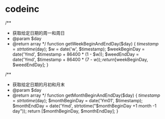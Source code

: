 # codeinc

/**
 * 获取给定日期的周一和周日
 * @param $day
 * @return array
 */
function getWeekBeginAndEndDay($day)
{
    $timestamp = strtotime($day);
    $w = date('w', $timestamp);
    $weekBeginDay = date('Ymd', $timestamp + 86400 * (1 - $w));
    $weedEndDay = date('Ymd', $timestamp + 86400 * (7 - $w));
    return [$weekBeginDay, $weedEndDay];
}

/**
 * 获取给定日期的月初和月末
 * @param $day
 * @return array
 */
function getMonthBeginAndEndDay($day)
{
    $timestamp = strtotime($day);
    $monthBeginDay = date('Ym01', $timestamp);
    $monthEndDay = date('Ymd', strtotime("$monthBeginDay +1 month -1 day"));
    return [$monthBeginDay, $monthEndDay];
}
